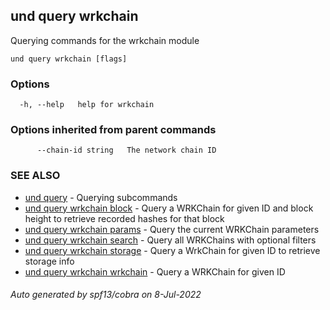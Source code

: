 ## und query wrkchain

Querying commands for the wrkchain module

```
und query wrkchain [flags]
```

### Options

```
  -h, --help   help for wrkchain
```

### Options inherited from parent commands

```
      --chain-id string   The network chain ID
```

### SEE ALSO

* [und query](und_query.md)	 - Querying subcommands
* [und query wrkchain block](und_query_wrkchain_block.md)	 - Query a WRKChain for given ID and block height to retrieve recorded hashes for that block
* [und query wrkchain params](und_query_wrkchain_params.md)	 - Query the current WRKChain parameters
* [und query wrkchain search](und_query_wrkchain_search.md)	 - Query all WRKChains with optional filters
* [und query wrkchain storage](und_query_wrkchain_storage.md)	 - Query a WrkChain for given ID to retrieve storage info
* [und query wrkchain wrkchain](und_query_wrkchain_wrkchain.md)	 - Query a WRKChain for given ID

###### Auto generated by spf13/cobra on 8-Jul-2022
